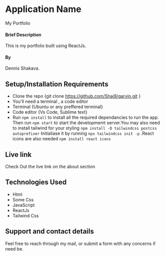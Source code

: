 # Application Name
My Portfolio
#### Brief Description
This is my portfolio built using ReactJs.
#### By
Dennis Shakava.
## Setup/Installation Requirements
* Clone the repo {git clone https://github.com/Shai9/garvin.git }
* You'll need a terminal , a code editor 
* Terminal {Ubuntu or any preffered terminal}
* Code editor {Vs Code, Sublime text}
* Run `npm install` to install all the required dependancies to run the app. Then run `npm start` to start the developmemt server.You may also need to install tailwind for your styling `npm install -D tailwindcss postcss autoprefixer` Initialiase it by running
`npx tailwindcss init -p` .React icons are also needed `npm install react icons`

## Live link
 Check Out the live link on the about section 

## Technologies Used
* Html
* Some Css
* JavaScript
* ReactJs
* Tailwind Css
## Support and contact details
 Feel free to reach through my mail, or submit a form with any concerns if need be.